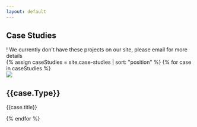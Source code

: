 ```yaml
---
layout: default
---
```


<section class="ew-projects">
  <div class="wrapper">
    <h1 class="mega">Case Studies</h1>
    <div class="zero-projects">! We currently don't have these projects on our site, please email for more details</div>
    <div class="flex portfolio-wrapper">
      {% assign caseStudies = site.case-studies | sort: "position" %}
      {% for case in caseStudies %}
        <div data-type="{{case.Type | slugify}}" class="third portfolio-card">
          <a href="{{case.url}}"></a>
          <div class="project-image-wrapper">
            <img src="{{case.['Cover Image']}}">
            <div class="project-info">
              <h2>{{case.Type}}</h2>
              <p class="large serif">
                {{case.title}}
              </p>
            </div>
          </div>
        </div>
      {% endfor %}
    </div>
  </div>
</section>